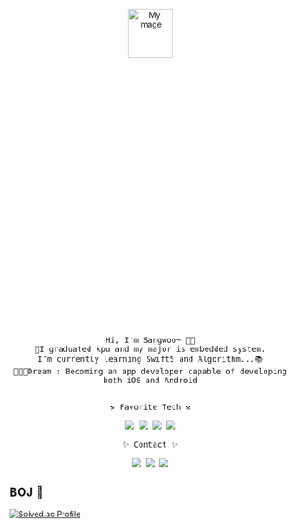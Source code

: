<p align="center">
  <img src="https://user-images.githubusercontent.com/56511253/94282022-51226600-ff8a-11ea-97ba-857312a15da4.jpeg" alt="My Image" width="40%" height ="15%"><br>
  <samp>
    Hi, I'm Sangwoo~ 👋🏻 <br>
    🤨I graduated kpu and my major is embedded system.<br>
    I’m currently learning Swift5 and Algorithm...📚<br>
    🧑🏻‍💻Dream : Becoming an app developer capable of developing both iOS and Android<br><br><br>
    ⚒️ Favorite Tech ⚒️<br><br>
    <img src="https://img.shields.io/badge/Python-3766AB?style=flat-square&logo=Python&logoColor=white"/> <img src="https://img.shields.io/badge/Swift-FA7343?style=flat-square&logo=Swift&logoColor=white"/> <img src="https://img.shields.io/badge/Java-007396?style=flat-square&logo=Java&logoColor=white"/> <img src="https://img.shields.io/badge/C-A8B9CC?style=flat-square&logo=C&logoColor=white"/>  <br><br>
    ✨ Contact ✨ <br><br>
   <a href="https://www.notion.so/868d4a49362d43b0ba28c09cfc611981" target="_blank"><img src="https://img.shields.io/badge/Portfolio-000000?style=flat-square&logo=Notion&logoColor=white"/></a>
   <a href="tjrtkddnaos@naver.com" target="_blank"><img src="https://img.shields.io/badge/Mail-03C75A?style=flat-square&logo=Naver&logoColor=white"/></a>
   <a href="https://tjrtkddnaos.tistory.com/" target="_blank"><img src="https://img.shields.io/badge/Tistory-623CE4?style=flat-square&logo=TV-Time&logoColor=white"/></a>
  </samp>
</p>

## BOJ 🏅

[![Solved.ac Profile](http://mazassumnida.wtf/api/generate_badge?boj=tjrtkddnaos)](https://solved.ac/tjrtkddnaos/)
